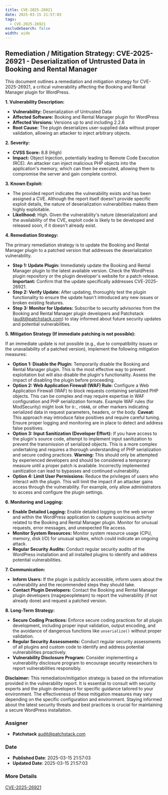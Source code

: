 ```yaml
---
title: CVE-2025-26921
date: 2025-03-15 21:57:03
tags:
  - CVE-2025-26921
excludeSearch: false
width: wide
---
```


## Remediation / Mitigation Strategy: CVE-2025-26921 - Deserialization of Untrusted Data in Booking and Rental Manager

This document outlines a remediation and mitigation strategy for CVE-2025-26921, a critical vulnerability affecting the Booking and Rental Manager plugin for WordPress.

**1. Vulnerability Description:**

*   **Vulnerability:** Deserialization of Untrusted Data
*   **Affected Software:** Booking and Rental Manager plugin for WordPress
*   **Affected Versions:** Versions up to and including 2.2.6
*   **Root Cause:** The plugin deserializes user-supplied data without proper validation, allowing an attacker to inject arbitrary objects.

**2. Severity:**

*   **CVSS Score:** 8.8 (High)
*   **Impact:** Object Injection, potentially leading to Remote Code Execution (RCE). An attacker can inject malicious PHP objects into the application's memory, which can then be executed, allowing them to compromise the server and gain complete control.

**3. Known Exploit:**

*   The provided report indicates the vulnerability exists and has been assigned a CVE. Although the report itself doesn't provide specific exploit details, the nature of deserialization vulnerabilities makes them highly exploitable.
*   **Likelihood:**  High. Given the vulnerability's nature (deserialization) and the availability of the CVE, exploit code is likely to be developed and released soon, if it doesn't already exist.

**4. Remediation Strategy:**

The primary remediation strategy is to update the Booking and Rental Manager plugin to a patched version that addresses the deserialization vulnerability.

*   **Step 1: Update Plugin:**  Immediately update the Booking and Rental Manager plugin to the latest available version. Check the WordPress plugin repository or the plugin developer's website for a patch release.  **Important:**  Confirm that the update specifically addresses CVE-2025-26921.
*   **Step 2: Verify Update:** After updating, thoroughly test the plugin functionality to ensure the update hasn't introduced any new issues or broken existing features.
*   **Step 3: Monitor for Updates:**  Subscribe to security advisories from the Booking and Rental Manager plugin developers and Patchstack (audit@patchstack.com) to stay informed about future security updates and potential vulnerabilities.

**5. Mitigation Strategy (If immediate patching is not possible):**

If an immediate update is not possible (e.g., due to compatibility issues or the unavailability of a patched version), implement the following mitigation measures:

*   **Option 1: Disable the Plugin:**  Temporarily disable the Booking and Rental Manager plugin. This is the most effective way to prevent exploitation but will also disable the plugin's functionality.  Assess the impact of disabling the plugin before proceeding.
*   **Option 2: Web Application Firewall (WAF) Rule:** Configure a Web Application Firewall (WAF) to block requests containing serialized PHP objects.  This can be complex and may require expertise in WAF configuration and PHP serialization formats.  Example WAF rules (for ModSecurity) might look for `O:`, `rO0AB`, or other markers indicating serialized data in request parameters, headers, or the body.  **Caveat:**  This approach may introduce false positives and require careful tuning.  Ensure proper logging and monitoring are in place to detect and address false positives.
*   **Option 3: Input Sanitization (Developer Effort):**  If you have access to the plugin's source code, attempt to implement input sanitization to prevent the transmission of serialized objects.  This is a more complex undertaking and requires a thorough understanding of PHP serialization and secure coding practices.  **Warning:**  This should only be attempted by experienced developers and should be considered a temporary measure until a proper patch is available. Incorrectly implemented sanitization can lead to bypasses and continued vulnerability.
*   **Option 4: Limit User Permissions:** Reduce the privileges of users who interact with the plugin. This will limit the impact if an attacker gains access through the vulnerability.  For example, only allow administrators to access and configure the plugin settings.

**6. Monitoring and Logging:**

*   **Enable Detailed Logging:** Enable detailed logging on the web server and within the WordPress application to capture suspicious activity related to the Booking and Rental Manager plugin. Monitor for unusual requests, error messages, and unexpected file access.
*   **Monitor System Resources:** Monitor system resource usage (CPU, memory, disk I/O) for unusual spikes, which could indicate an ongoing attack.
*   **Regular Security Audits:** Conduct regular security audits of the WordPress installation and all installed plugins to identify and address potential vulnerabilities.

**7. Communication:**

*   **Inform Users:** If the plugin is publicly accessible, inform users about the vulnerability and the recommended steps they should take.
*   **Contact Plugin Developers:**  Contact the Booking and Rental Manager plugin developers (magepeopleteam) to report the vulnerability (if not already done) and request a patched version.

**8. Long-Term Strategy:**

*   **Secure Coding Practices:**  Enforce secure coding practices for all plugin development, including proper input validation, output encoding, and the avoidance of dangerous functions like `unserialize()` without proper validation.
*   **Regular Security Assessments:**  Conduct regular security assessments of all plugins and custom code to identify and address potential vulnerabilities proactively.
*   **Vulnerability Disclosure Program:** Consider implementing a vulnerability disclosure program to encourage security researchers to report vulnerabilities responsibly.

**Disclaimer:** This remediation/mitigation strategy is based on the information provided in the vulnerability report.  It is essential to consult with security experts and the plugin developers for specific guidance tailored to your environment.  The effectiveness of these mitigation measures may vary depending on the specific configuration and environment.  Staying informed about the latest security threats and best practices is crucial for maintaining a secure WordPress installation.

### Assigner
- **Patchstack** <audit@patchstack.com>

### Date
- **Published Date**: 2025-03-15 21:57:03
- **Updated Date**: 2025-03-15 21:57:03

### More Details
[CVE-2025-26921](https://www.cvedetails.com/cve/CVE-2025-26921)